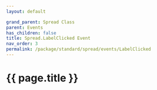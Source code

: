 ```yaml
---
layout: default

grand_parent: Spread Class
parent: Events
has_children: false
title: Spread.LabelClicked Event
nav_order: 3
permalink: /package/standard/spread/events/LabelClicked
---
```

# {{ page.title }}
